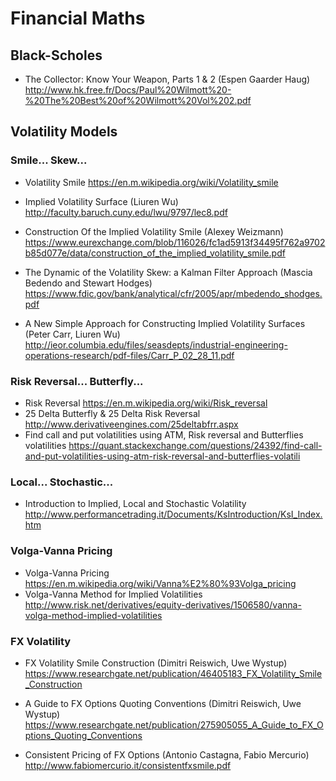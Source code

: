 # Financial Maths

## Black-Scholes

* The Collector: Know Your Weapon, Parts 1 & 2
(Espen Gaarder Haug) http://www.hk.free.fr/Docs/Paul%20Wilmott%20-%20The%20Best%20of%20Wilmott%20Vol%202.pdf

## Volatility Models

### Smile... Skew...

* Volatility Smile https://en.m.wikipedia.org/wiki/Volatility_smile 
* Implied Volatility Surface (Liuren Wu) http://faculty.baruch.cuny.edu/lwu/9797/lec8.pdf
* Construction Of the Implied Volatility Smile (Alexey Weizmann) https://www.eurexchange.com/blob/116026/fc1ad5913f34495f762a9702b85d077e/data/construction_of_the_implied_volatility_smile.pdf

* The Dynamic of the Volatility Skew: a Kalman Filter Approach (Mascia Bedendo and Stewart Hodges) https://www.fdic.gov/bank/analytical/cfr/2005/apr/mbedendo_shodges.pdf
* A New Simple Approach for Constructing Implied Volatility Surfaces (Peter Carr, Liuren Wu) http://ieor.columbia.edu/files/seasdepts/industrial-engineering-operations-research/pdf-files/Carr_P_02_28_11.pdf

### Risk Reversal... Butterfly...

* Risk Reversal https://en.m.wikipedia.org/wiki/Risk_reversal
* 25 Delta Butterfly & 25 Delta Risk Reversal http://www.derivativeengines.com/25deltabfrr.aspx
* Find call and put volatilities using ATM, Risk reversal and Butterflies volatilities https://quant.stackexchange.com/questions/24392/find-call-and-put-volatilities-using-atm-risk-reversal-and-butterflies-volatili

### Local... Stochastic...

* Introduction to Implied, Local and Stochastic Volatility http://www.performancetrading.it/Documents/KsIntroduction/KsI_Index.htm


### Volga-Vanna Pricing

* Volga-Vanna Pricing https://en.m.wikipedia.org/wiki/Vanna%E2%80%93Volga_pricing 
* Volga-Vanna Method for Implied Volatilities http://www.risk.net/derivatives/equity-derivatives/1506580/vanna-volga-method-implied-volatilities


### FX Volatility

* FX Volatility Smile Construction (Dimitri Reiswich, Uwe Wystup) https://www.researchgate.net/publication/46405183_FX_Volatility_Smile_Construction

* A Guide to FX Options Quoting Conventions (Dimitri Reiswich, Uwe Wystup)  https://www.researchgate.net/publication/275905055_A_Guide_to_FX_Options_Quoting_Conventions

* Consistent Pricing of FX Options (Antonio Castagna, Fabio Mercurio) http://www.fabiomercurio.it/consistentfxsmile.pdf
